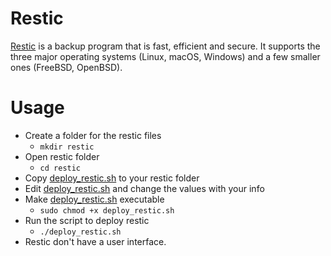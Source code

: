 # Restic
[Restic](https://github.com/restic/restic) is a backup program that is fast, efficient and secure. It supports the three major operating systems (Linux, macOS, Windows) and a few smaller ones (FreeBSD, OpenBSD).

# Usage
+ Create a folder for the restic files 
  + ```mkdir restic```
+ Open restic folder
  + ```cd restic```
+ Copy [deploy_restic.sh](deploy_restic.sh) to your restic folder
+ Edit [deploy_restic.sh](deploy_restic.sh) and change the values with your info
+ Make [deploy_restic.sh](deploy_restic.sh) executable
  + ```sudo chmod +x deploy_restic.sh```
+ Run the script to deploy restic
  + ```./deploy_restic.sh```
+ Restic don't have a user interface.